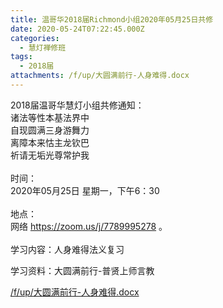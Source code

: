 ```yaml
---
title: 温哥华2018届Richmond小组2020年05月25日共修
date: 2020-05-24T07:22:45.000Z
categories:
  - 慧灯禅修班
tags:
  - 2018届
attachments: /f/up/大圆满前行-人身难得.docx
---
```

2018届温哥华慧灯小组共修通知：\
诸法等性本基法界中\
自现圆满三身游舞力\
离障本来怙主龙钦巴\
祈请无垢光尊常护我\
\
时间：\
2020年05月25日 星期一，下午6：30\
\
地点：\
网络 <https://zoom.us/j/7789995278> 。\
\
学习内容：人身难得法义复习

学习资料：大圆满前行-普贤上师言教

[/f/up/大圆满前行-人身难得.docx](https://s3.ca-central-1.wasabisys.com/hddata/f.huidengchanxiu.net/hdv/f/up/大圆满前行-人身难得.docx)